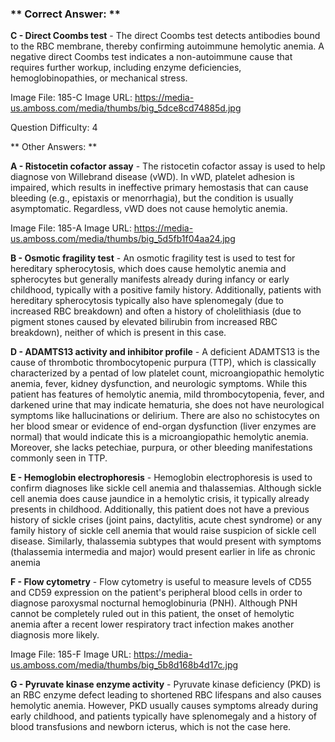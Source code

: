 ### ** Correct Answer: **

**C - Direct Coombs test** - The direct Coombs test detects antibodies bound to the RBC membrane, thereby confirming autoimmune hemolytic anemia. A negative direct Coombs test indicates a non-autoimmune cause that requires further workup, including enzyme deficiencies, hemoglobinopathies, or mechanical stress.

Image File: 185-C
Image URL: https://media-us.amboss.com/media/thumbs/big_5dce8cd74885d.jpg

Question Difficulty: 4

** Other Answers: **

**A - Ristocetin cofactor assay** - The ristocetin cofactor assay is used to help diagnose von Willebrand disease (vWD). In vWD, platelet adhesion is impaired, which results in ineffective primary hemostasis that can cause bleeding (e.g., epistaxis or menorrhagia), but the condition is usually asymptomatic. Regardless, vWD does not cause hemolytic anemia.

Image File: 185-A
Image URL: https://media-us.amboss.com/media/thumbs/big_5d5fb1f04aa24.jpg

**B - Osmotic fragility test** - An osmotic fragility test is used to test for hereditary spherocytosis, which does cause hemolytic anemia and spherocytes but generally manifests already during infancy or early childhood, typically with a positive family history. Additionally, patients with hereditary spherocytosis typically also have splenomegaly (due to increased RBC breakdown) and often a history of cholelithiasis (due to pigment stones caused by elevated bilirubin from increased RBC breakdown), neither of which is present in this case.

**D - ADAMTS13 activity and inhibitor profile** - A deficient ADAMTS13 is the cause of thrombotic thrombocytopenic purpura (TTP), which is classically characterized by a pentad of low platelet count, microangiopathic hemolytic anemia, fever, kidney dysfunction, and neurologic symptoms. While this patient has features of hemolytic anemia, mild thrombocytopenia, fever, and darkened urine that may indicate hematuria, she does not have neurological symptoms like hallucinations or delirium. There are also no schistocytes on her blood smear or evidence of end-organ dysfunction (liver enzymes are normal) that would indicate this is a microangiopathic hemolytic anemia. Moreover, she lacks petechiae, purpura, or other bleeding manifestations commonly seen in TTP.

**E - Hemoglobin electrophoresis** - Hemoglobin electrophoresis is used to confirm diagnoses like sickle cell anemia and thalassemias. Although sickle cell anemia does cause jaundice in a hemolytic crisis, it typically already presents in childhood. Additionally, this patient does not have a previous history of sickle crises (joint pains, dactylitis, acute chest syndrome) or any family history of sickle cell anemia that would raise suspicion of sickle cell disease. Similarly, thalassemia subtypes that would present with symptoms (thalassemia intermedia and major) would present earlier in life as chronic anemia

**F - Flow cytometry** - Flow cytometry is useful to measure levels of CD55 and CD59 expression on the patient's peripheral blood cells in order to diagnose paroxysmal nocturnal hemoglobinuria (PNH). Although PNH cannot be completely ruled out in this patient, the onset of hemolytic anemia after a recent lower respiratory tract infection makes another diagnosis more likely.

Image File: 185-F
Image URL: https://media-us.amboss.com/media/thumbs/big_5b8d168b4d17c.jpg

**G - Pyruvate kinase enzyme activity** - Pyruvate kinase deficiency (PKD) is an RBC enzyme defect leading to shortened RBC lifespans and also causes hemolytic anemia. However, PKD usually causes symptoms already during early childhood, and patients typically have splenomegaly and a history of blood transfusions and newborn icterus, which is not the case here.

